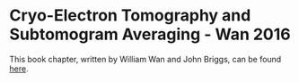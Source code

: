 # Cryo-Electron Tomography and Subtomogram Averaging - Wan 2016

This book chapter, written by William Wan and John Briggs, can be found [here](https://doi.org/10.1016/bs.mie.2016.04.014).